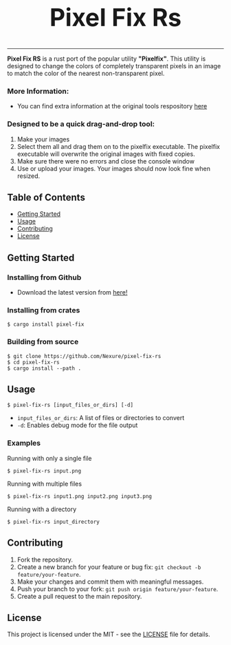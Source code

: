 
<div align="center">
<h1 style="font-size: 4em">Pixel Fix Rs</h1>
<!-- # Pixel Fix RS -->
</div>

<hr />

**Pixel Fix RS** is a rust port of the popular utility **"Pixelfix"**. This utility is designed to change the colors of completely transparent pixels in an image to match the color of the nearest non-transparent pixel.

### More Information:
- You can find extra information at the original tools respository [here](https://github.com/Corecii/Transparent-Pixel-Fix/blob/master/README.md#more-info)


### Designed to be a quick drag-and-drop tool:
1. Make your images
2. Select them all and drag them on to the pixelfix executable. The pixelfix executable will overwrite the original images with fixed copies.
3. Make sure there were no errors and close the console window
4. Use or upload your images. Your images should now look fine when resized.

## Table of Contents

- [Getting Started](#getting-started)
- [Usage](#usage)
- [Contributing](#contributing)
- [License](#license)

## Getting Started


### Installing from Github
- Download the latest version from [here!](https://github.com/Nexure/pixel-fix-rs/releases/latest)

### Installing from crates

```shell
$ cargo install pixel-fix
```

### Building from source
```shell
$ git clone https://github.com/Nexure/pixel-fix-rs
$ cd pixel-fix-rs
$ cargo install --path .
```

## Usage


```shell
$ pixel-fix-rs [input_files_or_dirs] [-d]
```

- `input_files_or_dirs`: A list of files or directories to convert
- `-d`: Enables debug mode for the file output

### Examples

Running with only a single file
```shell
$ pixel-fix-rs input.png
```

Running with multiple files
```shell
$ pixel-fix-rs input1.png input2.png input3.png
```

Running with a directory
```shell
$ pixel-fix-rs input_directory
```

## Contributing

1. Fork the repository.
2. Create a new branch for your feature or bug fix: `git checkout -b feature/your-feature`.
3. Make your changes and commit them with meaningful messages.
4. Push your branch to your fork: `git push origin feature/your-feature`.
5. Create a pull request to the main repository.

## License

This project is licensed under the MIT - see the [LICENSE](LICENSE) file for details.

